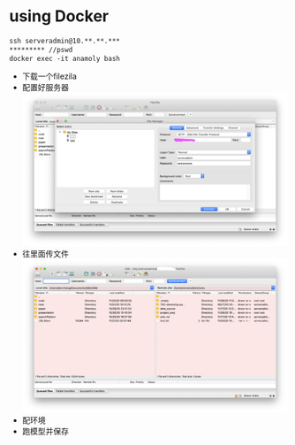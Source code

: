 # using Docker



```terminal
ssh serveradmin@10.**.**.***
********* //pswd
docker exec -it anamoly bash
```

* 下载一个filezila
* 配置好服务器![config](mdUsedImg/config.png)
* 往里面传文件![config](mdUsedImg/173server.png)
* 配环境
* 跑模型并保存